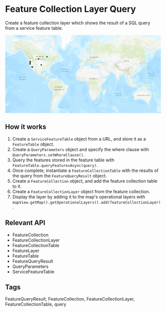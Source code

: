 <h1>Feature Collection Layer Query</h1>

<p>Create a feature collection layer which shows the result of a SQL query from a service feature table.</p>

<p><img src="FeatureCollectionLayerQuery.png"/></p>

<h2>How it works</h2>

<ol>
    <li>Create a <code>ServiceFeatureTable</code> object from a URL, and store it as a <code>FeatureTable</code> object.</li>
	<li>Create a <code>QueryParameters</code> object and specify the where clause with <code>QueryParameters.setWhereClause()</code>.</li>
	<li>Query the features stored in the feature table with <code>FeatureTable.queryFeaturesAsync(query)</code>.</li>
	<li>Once complete, instantiate a <code>FeatureCollectionTable</code> with the results of the query from the <code>FeatureQueryResult</code> object.</li>
	<li>Create a <code>FeatureCollection</code> object, and add the feature collection table to it.</li>
	<li>Create a <code>FeatureCollectionLayer</code> object from the feature collection.</li>
	<li>Display the layer by adding it to the map's operational layers with <code>mapView.getMap().getOperationalLayers().add(featureCollectionLayer)</code>.</li>
</ol>

<h2>Relevant API</h2>

<ul>
	<li>FeatureCollection</li>
	<li>FeatureCollectionLayer</li>
	<li>FeatureCollectionTable</li>
    <li>FeatureLayer</li>
	<li>FeatureTable</li>
    <li>FeatureQueryResult</li>
    <li>QueryParameters</li>
    <li>ServiceFeatureTable</li>
</ul>

<h2>Tags</h2>
<p>FeatureQueryResult, FeatureCollection, FeatureCollectionLayer, FeatureCollectionTable, query</p>
